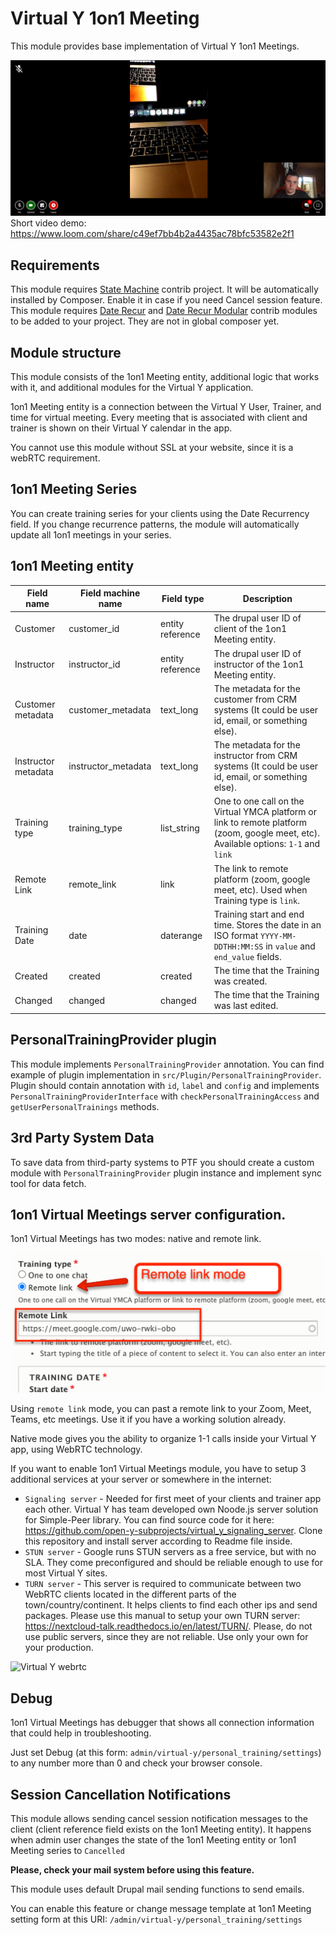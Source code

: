 # Virtual Y 1on1 Meeting

This module provides base implementation of Virtual Y 1on1 Meetings.

![Virtual Y 1on1 meeting](assets/vy_14_virtual_meeting.png "Virtual Y 1on1 Meeting Demo")
Short video demo: https://www.loom.com/share/c49ef7bb4b2a4435ac78bfc53582e2f1

## Requirements

This module requires [State Machine](drupal.org/project/state_machine) contrib project. 
It will be automatically installed by Composer. Enable it in case if you need Cancel session feature.
This module requires [Date Recur](https://www.drupal.org/project/date_recur) and [Date Recur Modular](https://www.drupal.org/project/date_recur_modular) contrib modules to be added to your project. They are not in global composer yet.

## Module structure

This module consists of the 1on1 Meeting entity, additional logic that works with it, and additional modules for the Virtual Y application. 

1on1 Meeting entity is a connection between the Virtual Y User, Trainer, and time for virtual meeting. Every meeting that is associated with client and trainer is shown on their Virtual Y calendar in the app.

You cannot use this module without SSL at your website, since it is a webRTC requirement.

## 1on1 Meeting Series

You can create training series for your clients using the Date Recurrency field. If you change recurrence patterns, the module will automatically update all 1on1 meetings in your series.

## 1on1 Meeting entity

| Field name | Field machine name | Field type | Description |
| ---------- | ----------- | ----------- | ----------- |
| Customer   | customer_id | entity reference | The drupal user ID of client of the 1on1 Meeting entity. |
| Instructor | instructor_id | entity reference | The drupal user ID of instructor of the 1on1 Meeting entity. |
| Customer metadata | customer_metadata | text_long | The metadata for the customer from CRM systems (It could be user id, email, or something else). |
| Instructor metadata | instructor_metadata | text_long | The metadata for the instructor from CRM systems (It could be user id, email, or something else). |
| Training type | training_type | list_string | One to one call on the Virtual YMCA platform or link to remote platform (zoom, google meet, etc). Available options: `1-1` and `link` |
| Remote Link | remote_link | link | The link to remote platform (zoom, google meet, etc). Used when Training type is `link`. |
| Training Date | date | daterange | Training start and end time. Stores the date in an ISO format `YYYY-MM-DDTHH:MM:SS` in `value` and `end_value` fields.|
| Created | created | created | The time that the Training was created.|
| Changed | changed | changed | The time that the Training was last edited. |

## PersonalTrainingProvider plugin

This module implements `PersonalTrainingProvider` annotation. You can find example
of plugin implementation in `src/Plugin/PersonalTrainingProvider`. Plugin should
contain annotation with `id`, `label` and `config` and implements
`PersonalTrainingProviderInterface` with `checkPersonalTrainingAccess` and
`getUserPersonalTrainings` methods.

## 3rd Party System Data

To save data from third-party systems to PTF you should create a custom module with
`PersonalTrainingProvider` plugin instance and implement sync tool for data fetch.

## 1on1 Virtual Meetings server configuration.

1on1 Virtual Meetings has two modes: native and remote link. 

![Virtual Y 1on1 meeting](assets/vy_14_remote_link.png "Virtual Y 1on1 Meeting type demo")

Using `remote link` mode, you can past a remote link to your Zoom, Meet, Teams, etc meetings. Use it if you have a working solution already.

Native mode gives you the ability to organize 1-1 calls inside your Virtual Y app, using WebRTC technology.

If you want to enable 1on1 Virtual Meetings module, you have to setup 3 additional services at your server or somewhere in the internet:

- `Signaling server` - Needed for first meet of your clients and trainer app each other. Virtual Y has team developed own Noode.js server solution for Simple-Peer library. You can find source code for it here: https://github.com/open-y-subprojects/virtual_y_signaling_server. Clone this repository and install server according to Readme file inside.
- `STUN server` - Google runs STUN servers as a free service, but with no SLA. They come preconfigured and should be reliable enough to use for most Virtual Y sites.
-  `TURN server` - This server is required to communicate between two WebRTC clients located in the different parts of the town/country/continent. It helps clients to find each other ips and send packages. Please use this manual to setup your own TURN server: https://nextcloud-talk.readthedocs.io/en/latest/TURN/. Please, do not use public servers, since they are not reliable. Use only your own for your production.

![Virtual Y webrtc](https://user-images.githubusercontent.com/238201/128903503-f27e2eb9-fc06-4073-8457-bf53d82415c7.png)

## Debug

1on1 Virtual Meetings has debugger that shows all connection information that could help in troubleshooting. 

Just set Debug (at this form: `admin/virtual-y/personal_training/settings`) to any number more than 0 and check your browser console.

## Session Cancellation Notifications

This module allows sending cancel session notification messages to the client (client reference field exists on the 1on1 Meeting entity). 
It happens when admin user changes the state of the 1on1 Meeting entity or 1on1 Meeting series to `Cancelled`

**Please, check your mail system before using this feature.** 

This module uses default Drupal mail sending functions to send emails.

You can enable this feature or change message template at 1on1 Meeting setting form at this URI: `/admin/virtual-y/personal_training/settings`
